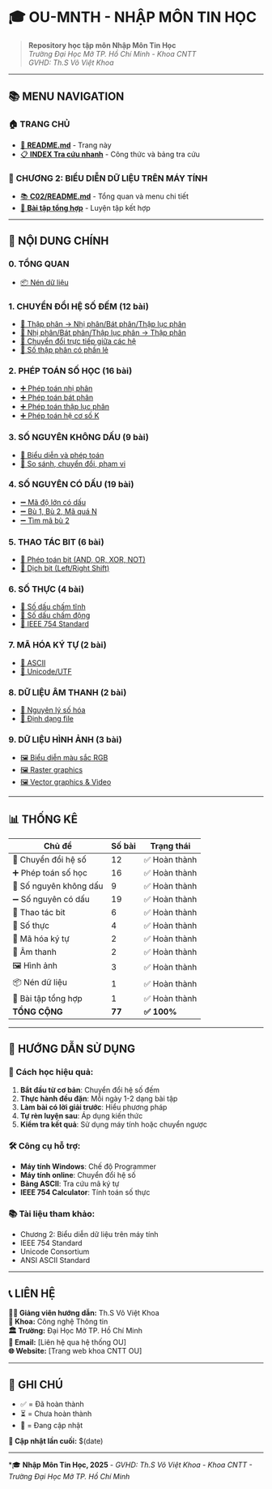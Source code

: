 # 🎓 **OU-MNTH - NHẬP MÔN TIN HỌC**

> **Repository học tập môn Nhập Môn Tin Học**  
> *Trường Đại Học Mở TP. Hồ Chí Minh - Khoa CNTT*  
> *GVHD: Th.S Võ Việt Khoa*

---

## 📚 **MENU NAVIGATION**

### 🏠 **TRANG CHỦ**
- [📖 **README.md**](README.md) - Trang này
- [📋 **INDEX Tra cứu nhanh**](C02/INDEX_TraCuuNhanh.md) - Công thức và bảng tra cứu

### 📁 **CHƯƠNG 2: BIỂU DIỄN DỮ LIỆU TRÊN MÁY TÍNH**
- [📚 **C02/README.md**](C02/README.md) - Tổng quan và menu chi tiết
- [🎯 **Bài tập tổng hợp**](C02/10.1.1_BaiTapTongHop.md) - Luyện tập kết hợp

---

## 🎯 **NỘI DUNG CHÍNH**

### **0. TỔNG QUAN**
- [📦 Nén dữ liệu](C02/0.1.1_NenDuLieu_DataCompression.md)

### **1. CHUYỂN ĐỔI HỆ SỐ ĐẾM** (12 bài)
- [🔢 Thập phân → Nhị phân/Bát phân/Thập lục phân](C02/1.1.1_ThapPhan_Sang_NhiPhan.md)
- [🔢 Nhị phân/Bát phân/Thập lục phân → Thập phân](C02/1.2.1_NhiPhan_Sang_ThapPhan.md)
- [🔢 Chuyển đổi trực tiếp giữa các hệ](C02/1.3.1_NhiPhan_BatPhan_ChuyenDoi.md)
- [🔢 Số thập phân có phần lẻ](C02/1.4.1_ThapPhan_CoLe_Sang_NhiPhan.md)

### **2. PHÉP TOÁN SỐ HỌC** (16 bài)
- [➕ Phép toán nhị phân](C02/2.1.1_PhepCong_NhiPhan.md)
- [➕ Phép toán bát phân](C02/2.1.5_PhepTru_BatPhan.md)
- [➕ Phép toán thập lục phân](C02/2.2.1_PhepCong_BatPhan.md)
- [➕ Phép toán hệ cơ số K](C02/2.3.1_PhepCong_HeCoSoK.md)

### **3. SỐ NGUYÊN KHÔNG DẤU** (9 bài)
- [🔢 Biểu diễn và phép toán](C02/3.1.1_BieuDien_SoNguyen_KhongDau.md)
- [🔢 So sánh, chuyển đổi, phạm vi](C02/3.1.6_SoSanh_SoNguyen_KhongDau.md)

### **4. SỐ NGUYÊN CÓ DẤU** (19 bài)
- [➖ Mã độ lớn có dấu](C02/4.1.1_BieuDien_SoNguyen_CoDau.md)
- [➖ Bù 1, Bù 2, Mã quá N](C02/4.2.1_BieuDien_SoNguyen_CoDau_Bu1.md)
- [➖ Tìm mã bù 2](C02/4.3.1_TimMaBu2.md)

### **5. THAO TÁC BIT** (6 bài)
- [🔧 Phép toán bit (AND, OR, XOR, NOT)](C02/5.1.1_PhepToan_Bit_AND.md)
- [🔧 Dịch bit (Left/Right Shift)](C02/5.2.1_DichBit_LeftShift.md)

### **6. SỐ THỰC** (4 bài)
- [🔢 Số dấu chấm tĩnh](C02/6.1.1_SoDauChamTinh_FixedPoint.md)
- [🔢 Số dấu chấm động](C02/6.2.1_SoDauChamDong_FloatingPoint.md)
- [🔢 IEEE 754 Standard](C02/6.3.1_IEEE754_Single_Precision.md)

### **7. MÃ HÓA KÝ TỰ** (2 bài)
- [📝 ASCII](C02/7.1.1_MaHoa_ASCII.md)
- [📝 Unicode/UTF](C02/7.2.1_Unicode_UTF.md)

### **8. DỮ LIỆU ÂM THANH** (2 bài)
- [🎵 Nguyên lý số hóa](C02/8.1.1_NguyenLySoHoaAmThanh.md)
- [🎵 Định dạng file](C02/8.2.1_DinhDangFileAmThanh.md)

### **9. DỮ LIỆU HÌNH ẢNH** (3 bài)
- [🖼️ Biểu diễn màu sắc RGB](C02/9.1.1_BieuDienMauSac_RGB.md)
- [🖼️ Raster graphics](C02/9.2.1_DinhDangHinhAnh_Raster.md)
- [🖼️ Vector graphics & Video](C02/9.3.1_VectorGraphics_Video.md)

---

## 📊 **THỐNG KÊ**

| **Chủ đề** | **Số bài** | **Trạng thái** |
|------------|------------|----------------|
| 🔢 Chuyển đổi hệ số | 12 | ✅ Hoàn thành |
| ➕ Phép toán số học | 16 | ✅ Hoàn thành |
| 🔢 Số nguyên không dấu | 9 | ✅ Hoàn thành |
| ➖ Số nguyên có dấu | 19 | ✅ Hoàn thành |
| 🔧 Thao tác bit | 6 | ✅ Hoàn thành |
| 🔢 Số thực | 4 | ✅ Hoàn thành |
| 📝 Mã hóa ký tự | 2 | ✅ Hoàn thành |
| 🎵 Âm thanh | 2 | ✅ Hoàn thành |
| 🖼️ Hình ảnh | 3 | ✅ Hoàn thành |
| 📦 Nén dữ liệu | 1 | ✅ Hoàn thành |
| 🎯 Bài tập tổng hợp | 1 | ✅ Hoàn thành |
| **TỔNG CỘNG** | **77** | **✅ 100%** |

---

## 🚀 **HƯỚNG DẪN SỬ DỤNG**

### **📖 Cách học hiệu quả:**
1. **Bắt đầu từ cơ bản**: Chuyển đổi hệ số đếm
2. **Thực hành đều đặn**: Mỗi ngày 1-2 dạng bài tập  
3. **Làm bài có lời giải trước**: Hiểu phương pháp
4. **Tự rèn luyện sau**: Áp dụng kiến thức
5. **Kiểm tra kết quả**: Sử dụng máy tính hoặc chuyển ngược

### **🛠️ Công cụ hỗ trợ:**
- **Máy tính Windows**: Chế độ Programmer
- **Máy tính online**: Chuyển đổi hệ số
- **Bảng ASCII**: Tra cứu mã ký tự
- **IEEE 754 Calculator**: Tính toán số thực

### **📚 Tài liệu tham khảo:**
- Chương 2: Biểu diễn dữ liệu trên máy tính
- IEEE 754 Standard
- Unicode Consortium
- ANSI ASCII Standard

---

## 📞 **LIÊN HỆ**

**👨‍🏫 Giảng viên hướng dẫn:** Th.S Võ Việt Khoa  
**🏫 Khoa:** Công nghệ Thông tin  
**🏛️ Trường:** Đại Học Mở TP. Hồ Chí Minh  
**📧 Email:** [Liên hệ qua hệ thống OU]  
**🌐 Website:** [Trang web khoa CNTT OU]

---

## 📝 **GHI CHÚ**

- ✅ = Đã hoàn thành
- ⏳ = Chưa hoàn thành  
- 🔄 = Đang cập nhật

**📅 Cập nhật lần cuối:** $(date)

---

*🎓 **Nhập Môn Tin Học, 2025** - *GVHD: Th.S Võ Việt Khoa* - *Khoa CNTT - Trường Đại Học Mở TP. Hồ Chí Minh*

